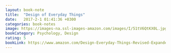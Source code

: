 ```yaml
---
layout: book-note
title:  "Design of Everyday Things"
date:   2017-2-1 01:41:36 +0300
categories: book-notes
image: https://images-na.ssl-images-amazon.com/images/I/51tV6QtKX0L.jpg
bookCategory: Psychology, Design
rating: 5
bookLink: https://www.amazon.com/Design-Everyday-Things-Revised-Expanded/dp/0465050654
---
```



